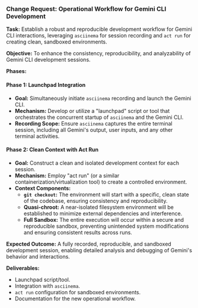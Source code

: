 ### Change Request: Operational Workflow for Gemini CLI Development

**Task:** Establish a robust and reproducible development workflow for Gemini CLI interactions, leveraging `asciinema` for session recording and `act run` for creating clean, sandboxed environments.

**Objective:** To enhance the consistency, reproducibility, and analyzability of Gemini CLI development sessions.

**Phases:**

#### Phase 1: Launchpad Integration
- **Goal:** Simultaneously initiate `asciinema` recording and launch the Gemini CLI.
- **Mechanism:** Develop or utilize a "launchpad" script or tool that orchestrates the concurrent startup of `asciinema` and the Gemini CLI.
- **Recording Scope:** Ensure `asciinema` captures the entire terminal session, including all Gemini's output, user inputs, and any other terminal activities.

#### Phase 2: Clean Context with Act Run
- **Goal:** Construct a clean and isolated development context for each session.
- **Mechanism:** Employ "act run" (or a similar containerization/virtualization tool) to create a controlled environment.
- **Context Components:**
    - **`git checkout`:** The environment will start with a specific, clean state of the codebase, ensuring consistency and reproducibility.
    - **Quasi-chroot:** A near-isolated filesystem environment will be established to minimize external dependencies and interference.
    - **Full Sandbox:** The entire execution will occur within a secure and reproducible sandbox, preventing unintended system modifications and ensuring consistent results across runs.

**Expected Outcome:** A fully recorded, reproducible, and sandboxed development session, enabling detailed analysis and debugging of Gemini's behavior and interactions.

**Deliverables:**
- Launchpad script/tool.
- Integration with `asciinema`.
- `act run` configuration for sandboxed environments.
- Documentation for the new operational workflow.
